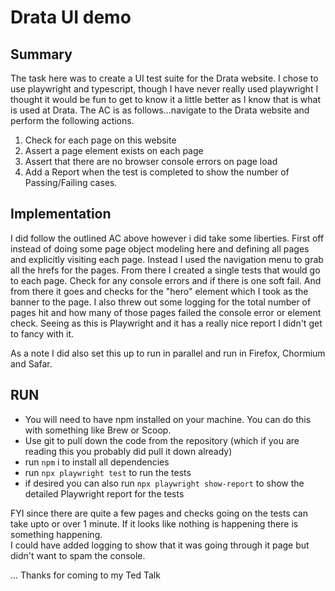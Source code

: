 # Drata UI demo

## Summary
The task here was to create a UI test suite for the Drata website.  I chose to use playwright and typescript, though I have never really used playwright 
I thought it would be fun to get to know it a little better as I know that is what is used at Drata.  The AC is as follows...navigate to the Drata 
website and perform the following actions.

1. Check for each page on this website
2. Assert a page element exists on each page
3. Assert that there are no browser console errors on page load
4. Add a Report when the test is completed to show the number of Passing/Failing cases.

## Implementation
I did follow the outlined AC above however i did take some liberties.  First off instead of doing some page object modeling here and defining all pages 
and explicitly visiting each page.  Instead I used the navigation menu to grab all the hrefs for the pages.  From there I created a single tests
that would go to each page.  Check for any console errors and if there is one soft fail.  And from there it goes and checks for the "hero" element which 
I took as the banner to the page.  I also threw out some logging for the total number of pages hit and how many of those pages failed the console error 
or element check.  Seeing as this is Playwright and it has a really nice report I didn't get to fancy with it.

As a note I did also set this up to run in parallel and run in Firefox, Chormium and Safar.

## RUN
- You will need to have npm installed on your machine.  You can do this with something like Brew or Scoop.  
- Use git to pull down the code from the repository (which if you are reading this you probably did pull it down already)
- run `npm` i to install all dependencies
- run `npx playwright test` to run the tests
- if desired you can also run `npx playwright show-report` to show the detailed Playwright report for the tests

FYI since there are quite a few pages and checks going on the tests can take upto or over 1 minute.  If it looks like nothing is happening there is something happening.  
I could have added logging to show that it was going through it page but didn't want to spam the console.







... Thanks for coming to my Ted Talk